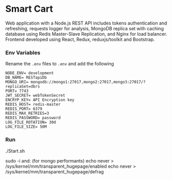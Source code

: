 # Smart Cart

Web application with a Node.js REST API includes tokens authentication and refreshing, requests logger for analysis, MongoDB replica set with caching database using Redis Master-Slave Replication, and Nginx for load balancer.
Frontend developed using React, Redux, reduxjs/toolkit and Bootstrap.



### Env Variables

Rename the `.env` files to `.env` and add the following

```
NODE_ENV= development
DB_NAME= RESTapiDb
MONGO_URI= mongodb://mongo1:27017,mongo2:27017,mongo3:27017/?replicaSet=dbrs
PORT= 7743
JWT_SECRET= webTokenSecret
ENCRYP_KEY= API Encryption key
REDIS_HOST= redis-master
REDIS_PORT= 6379
REDIS_MAX_RETRIES=3
REDIS_PASSWORD= password
LOG_FILE_ROTATION= 30d
LOG_FILE_SIZE= 50M
```

### Run
./Start.sh

sudo -i and: (for mongo performants)
echo never > /sys/kernel/mm/transparent_hugepage/enabled
echo never > /sys/kernel/mm/transparent_hugepage/defrag
